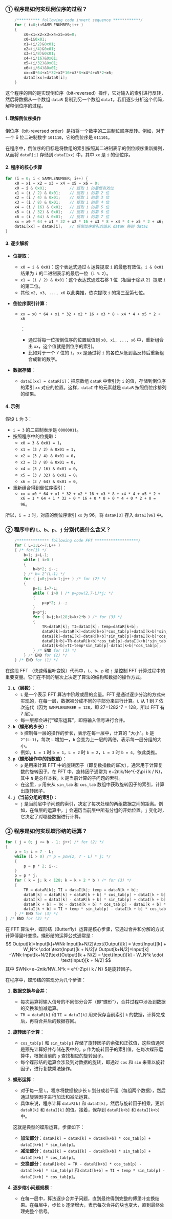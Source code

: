 ### ① 程序是如何实现倒位序的过程？

```c
	/********** following code invert sequence ************/
	for ( i=0;i<SAMPLENUMBER;i++ )
	{
		x0=x1=x2=x3=x4=x5=x6=0;
		x0=i&0x01; 
        x1=(i/2)&0x01; 
        x2=(i/4)&0x01; 
        x3=(i/8)&0x01;
        x4=(i/16)&0x01; 
        x5=(i/32)&0x01; 
        x6=(i/64)&0x01;
		xx=x0*64+x1*32+x2*16+x3*8+x4*4+x5*2+x6;
		dataI[xx]=dataR[i];
	}
```

这个程序的目的是实现倒位序（bit-reversed）操作，它对输入的索引进行反转，然后将数据从一个数组 `dataR` 复制到另一个数组 `dataI`。我们逐步分析这个代码，解释倒位序的过程。

#### 1. **理解倒位序操作**

倒位序（bit-reversed order）是指将一个数字的二进制位顺序反转。例如，对于一个 6 位二进制数字 `101110`，它的倒位序是 `011101`。

在程序中，倒位序的目标是将数组的索引按照其二进制表示的倒位顺序重新排列，从而将 `dataR[i]` 存储到 `dataI[xx]` 中，其中 `xx` 是 `i` 的倒位序。

#### 2. **程序的核心步骤**

```c
for (i = 0; i < SAMPLENUMBER; i++) {
    x0 = x1 = x2 = x3 = x4 = x5 = x6 = 0;
    x0 = i & 0x01;          // 提取 i 的最低有效位
    x1 = (i / 2) & 0x01;    // 提取 i 的第 2 位
    x2 = (i / 4) & 0x01;    // 提取 i 的第 3 位
    x3 = (i / 8) & 0x01;    // 提取 i 的第 4 位
    x4 = (i / 16) & 0x01;   // 提取 i 的第 5 位
    x5 = (i / 32) & 0x01;   // 提取 i 的第 6 位
    x6 = (i / 64) & 0x01;   // 提取 i 的第 7 位
    xx = x0 * 64 + x1 * 32 + x2 * 16 + x3 * 8 + x4 * 4 + x5 * 2 + x6;
    dataI[xx] = dataR[i];   // 将倒位序索引的值从 dataR 移到 dataI
}
```

#### 3. **逐步解析**

- **位提取**：

  - `x0 = i & 0x01`：这个表达式通过 `&` 运算提取 `i` 的最低有效位。`i & 0x01` 结果为 `i` 的二进制表示的最后一位（`i % 2`）。
  - `x1 = (i / 2) & 0x01`：这个表达式通过右移 1 位（相当于除以 2）提取 `i` 的第二位。
  - 其他 `x2, x3, ..., x6` 以此类推，依次提取 `i` 的第三至第七位。

- **倒位序索引计算**：

  - ```
    xx = x0 * 64 + x1 * 32 + x2 * 16 + x3 * 8 + x4 * 4 + x5 * 2 + x6
    ```

    ：

    - 通过将每一位按倒位序的位置赋值到 `x0, x1, ..., x6` 中，重新组合出 `xx`，这个值就是倒位序的索引。
    - 比如对于一个 7 位的 `i`，`xx` 是通过将 `i` 的各位从低到高反转后重新组合成新的数字。

- **数据存储**：

  - `dataI[xx] = dataR[i]`：把原数组 `dataR` 中索引为 `i` 的值，存储到倒位序的索引 `xx` 对应的位置。这样，`dataI` 中的元素就是 `dataR` 按照倒位序排列的结果。

#### 4. **示例**

假设 `i` 为 3：

- `i = 3` 的二进制表示是 `00000011`。
- 按照程序中的位提取：
  - `x0 = 3 & 0x01 = 1`，
  - `x1 = (3 / 2) & 0x01 = 1`，
  - `x2 = (3 / 4) & 0x01 = 0`，
  - `x3 = (3 / 8) & 0x01 = 0`，
  - `x4 = (3 / 16) & 0x01 = 0`，
  - `x5 = (3 / 32) & 0x01 = 0`，
  - `x6 = (3 / 64) & 0x01 = 0`。
- 重新组合得到倒位序索引：
  - `xx = x0 * 64 + x1 * 32 + x2 * 16 + x3 * 8 + x4 * 4 + x5 * 2 + x6 = 1 * 64 + 1 * 32 + 0 * 16 + 0 * 8 + 0 * 4 + 0 * 2 + 0 = 96`。

所以，`i = 3` 时，对应的倒位序索引 `xx` 为 96，将 `dataR[3]` 存入 `dataI[96]` 中。

### ② 程序中的 `L`、`b`、`p`、`j` 分别代表什么含义？

```c
	/************** following code FFT *******************/
	for ( L=1;L<=7;L++ )
	{ /* for(1) */
		b=1; i=L-1;
		while ( i>0 ) 
		{
			b=b*2; i--;
		} /* b= 2^(L-1) */
		for ( j=0;j<=b-1;j++ ) /* for (2) */
		{
			p=1; i=7-L;
			while ( i>0 ) /* p=pow(2,7-L)*j; */
			{
				p=p*2; i--;
			}
			p=p*j;
			for ( k=j;k<128;k=k+2*b ) /* for (3) */
			{
				TR=dataR[k]; TI=dataI[k]; temp=dataR[k+b];
				dataR[k]=dataR[k]+dataR[k+b]*cos_tab[p]+dataI[k+b]*sin_tab[p];
				dataI[k]=dataI[k]-dataR[k+b]*sin_tab[p]+dataI[k+b]*cos_tab[p];
				dataR[k+b]=TR-dataR[k+b]*cos_tab[p]-dataI[k+b]*sin_tab[p];
				dataI[k+b]=TI+temp*sin_tab[p]-dataI[k+b]*cos_tab[p];
			} /* END for (3) */
		} /* END for (2) */
	} /* END for (1) */
```

在这段 FFT （快速傅里叶变换）代码中，`L`、`b`、`p` 和 `j` 是控制 FFT 计算过程中的重要变量。它们在不同的层次上决定了算法的结构和数据的操作方式。

1. **`L`（层数）**：
   - `L` 是一个表示 FFT 算法中阶段或层的变量。FFT 是通过逐步分治的方式来实现的，在每一层，数据被分成不同的子部分来进行计算。`L` 从 1 到 7 依次迭代（因为 `SAMPLENUMBER = 128`，即 27=1282^7 = 128，所以 FFT 有 7 层）。
   - 每一层都会进行“蝶形运算”，即将输入信号进行合并。
2. **`b`（蝶形的步长）**：
   - `b` 控制每一层的操作的步长，表示在每一层中，计算的 "大小"。`b` 是 `2^(L-1)`，每次 `L` 增加一，`b` 会变为上一层的两倍，表示每一层分组的大小。
   - 例如，`L = 1` 时 `b = 1`，`L = 2` 时 `b = 2`，`L = 3` 时 `b = 4`，依此类推。
3. **`p`（蝶形操作中的指数值）**：
   - `p` 是用来计算 FFT 中的旋转因子（即复数指数的幂次），通常用于计算复数的旋转因子。在 FFT 中，旋转因子通常为 e−2πik/Ne^{-2\pi i k / N}，其中 `N` 是总样本数，`k` 是当前计算的子问题的索引。
   - 在这里，`p` 用来从 `sin_tab` 和 `cos_tab` 数组中获取旋转因子的索引，计算出旋转因子。
4. **`j`（当前分组的索引）**：
   - `j` 是当前层中子问题的索引，决定了每次处理的两组数据之间的距离。例如，在每层的运算中，`j` 会遍历当前层中所有分组的开始位置。`j` 变化时，它决定了对哪些数据进行计算。

### ③ 程序是如何实现蝶形结的运算？

```c
for ( j = 0; j <= b - 1; j++) /* for (2) */
{
    p = 1; i = 7 - L;
    while (i > 0) /* p = pow(2, 7 - L) * j; */
    {
        p = p * 2; i--;
    }
    p = p * j;
    for ( k = j; k < 128; k = k + 2 * b ) /* for (3) */
    {
        TR = dataR[k]; TI = dataI[k]; temp = dataR[k + b];
        dataR[k] = dataR[k] + dataR[k + b] * cos_tab[p] + dataI[k + b] * sin_tab[p];
        dataI[k] = dataI[k] - dataR[k + b] * sin_tab[p] + dataI[k + b] * cos_tab[p];
        dataR[k + b] = TR - dataR[k + b] * cos_tab[p] - dataI[k + b] * sin_tab[p];
        dataI[k + b] = TI + temp * sin_tab[p] - dataI[k + b] * cos_tab[p];
    } /* END for (3) */
} /* END for (2) */

```

在 FFT 算法中，蝶形结（Butterfly）运算是核心步骤，它通过合并和分解的方式计算傅里叶变换。蝶形结的运算公式通常是：
$$
Output[k]=Input[k]+WNk⋅Input[k+N/2]\text{Output}[k] = \text{Input}[k] + W_N^k \cdot \text{Input}[k + N/2]\\
Output[k+N/2]=Input[k]−WNk⋅Input[k+N/2]\text{Output}[k + N/2] = \text{Input}[k] - W_N^k \cdot \text{Input}[k + N/2]
$$
其中 $WNk=e−2πik/NW_N^k = e^{-2\pi i k / N} $是旋转因子。

在程序中，蝶形结的实现分为几个步骤：

1. **数据交换与合并**：

   - 每次运算将输入信号的不同部分合并（即“蝶形”），合并过程中涉及到数据的交换和加减运算。
   - `TR = dataR[k]` 和 `TI = dataI[k]` 用来保存当前索引 `k` 的数据，计算完成后，再将合并后的数据存回。

2. **旋转因子计算**：

   - `cos_tab[p]` 和 `sin_tab[p]` 存储了旋转因子的余弦和正弦值，这些值通常是预先计算好并存储在表中的。`p` 作为旋转因子的索引值，在每次蝶形运算中，根据当前的 `p` 查找相应的旋转因子。
   - 每个蝶形结的运算会涉及到对数据的旋转，即通过 `cos` 和 `sin` 来乘以旋转因子，进行复数乘法操作。

3. **蝶形运算**：

   - 对于每一层 `L`，程序将数据按步长 `b` 划分成若干组（每组两个数据），然后通过旋转因子进行加法和减法运算。
   - 具体来说，程序计算 `dataR[k]` 和 `dataI[k]`，然后与旋转因子相乘，更新 `dataR[k]` 和 `dataI[k]` 的值。接着，保存到 `dataR[k+b]` 和 `dataI[k+b]` 中。

   这就是典型的蝶形运算，步骤如下：

   - **加法部分**：`dataR[k] = dataR[k] + dataR[k+b] * cos_tab[p] + dataI[k+b] * sin_tab[p]`。
   - **减法部分**：`dataI[k] = dataI[k] - dataR[k+b] * sin_tab[p] + dataI[k+b] * cos_tab[p]`。
   - **交换部分**：`dataR[k+b] = TR - dataR[k+b] * cos_tab[p] - dataI[k+b] * sin_tab[p]` 和 `dataI[k+b] = TI + temp * sin_tab[p] - dataI[k+b] * cos_tab[p]`。

4. **逐步缩小问题规模**：

   - 在每一层中，算法逐步合并子问题，直到最终得到完整的傅里叶变换结果。在每层中，步长 `b` 逐渐增大，表示每次合并的块也变大，直到最终处理完整个信号。
